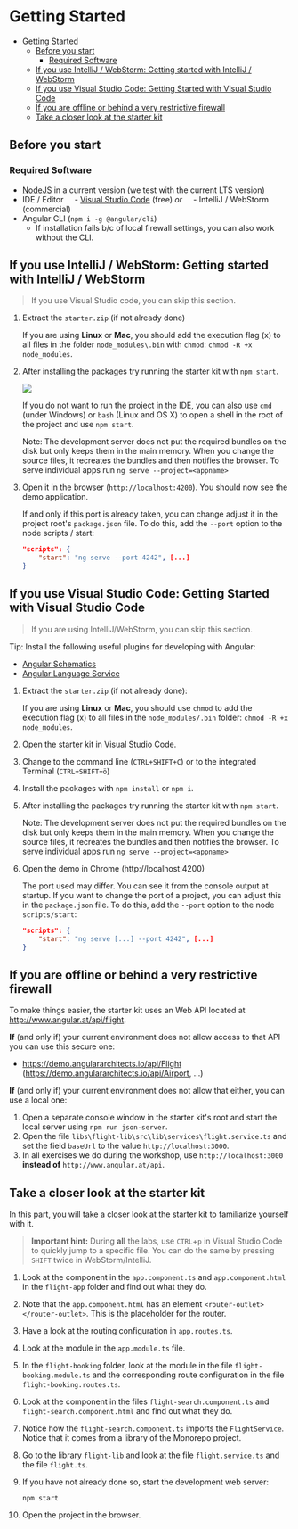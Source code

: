# Getting Started

- [Getting Started](#getting-started)
  - [Before you start](#before-you-start)
    - [Required Software](#required-software)
  - [If you use IntelliJ / WebStorm: Getting started with IntelliJ / WebStorm](#if-you-use-intellij--webstorm-getting-started-with-intellij--webstorm)
  - [If you use Visual Studio Code: Getting Started with Visual Studio Code](#if-you-use-visual-studio-code-getting-started-with-visual-studio-code)
  - [If you are offline or behind a very restrictive firewall](#if-you-are-offline-or-behind-a-very-restrictive-firewall)
  - [Take a closer look at the starter kit](#take-a-closer-look-at-the-starter-kit)

## Before you start

### Required Software

- [NodeJS](https://nodejs.org/en/) in a current version (we test with the current LTS version)
- IDE / Editor
      - [Visual Studio Code](https://code.visualstudio.com/) (free) _or_
      - IntelliJ / WebStorm (commercial)
- Angular CLI (`npm i -g @angular/cli`)
  - If installation fails b/c of local firewall settings, you can also work without the CLI.

## If you use IntelliJ / WebStorm: Getting started with IntelliJ / WebStorm

> If you use Visual Studio code, you can skip this section.

1. Extract the ``starter.zip`` (if not already done)

    If you are using **Linux** or **Mac**, you should add the execution flag (x) to all files in the folder `node_modules\.bin` with `chmod`: ``chmod -R +x  node_modules``.

2. After installing the packages try running the starter kit with `npm start`.

   ![](https://i.imgur.com/7YG65wz.png)

   If you do not want to run the project in the IDE, you can also use `cmd` (under Windows) or `bash` (Linux and OS X) to open a shell in the root of the project and use `npm start`.

   Note: The development server does not put the required bundles on the disk but only keeps them in the main memory. When you change the source files, it recreates the bundles and then notifies the browser.
   To serve individual apps run `ng serve --project=<appname>`

3. Open it in the browser (`http://localhost:4200`). You should now see the demo application.

   If and only if this port is already taken, you can change adjust it in the project root's `package.json` file. To do this, add the `--port` option to the node scripts / start:

   ```json
   "scripts": {
       "start": "ng serve --port 4242", [...]
   }
   ```

## If you use Visual Studio Code: Getting Started with Visual Studio Code

> If you are using IntelliJ/WebStorm, you can skip this section.

Tip: Install the following useful plugins for developing with Angular:

- [Angular Schematics](https://marketplace.visualstudio.com/items?itemName=cyrilletuzi.angular-schematics)
- [Angular Language Service](https://marketplace.visualstudio.com/items?itemName=Angular.ng-template)

1. Extract the ``starter.zip`` (if not already done):

    If you are using **Linux** or **Mac**, you should use `chmod` to add the execution flag (x) to all files in the `node_modules/.bin` folder: ``chmod -R +x  node_modules``.

2. Open the starter kit in Visual Studio Code.

3. Change to the command line (`CTRL+SHIFT+C`) or to the integrated Terminal (`CTRL+SHIFT+ö`)

4. Install the packages with `npm install` or `npm i`.

5. After installing the packages try running the starter kit with `npm start`.

   Note: The development server does not put the required bundles on the disk but only keeps them in the main memory. When you change the source files, it recreates the bundles and then notifies the browser.
   To serve individual apps run `ng serve --project=<appname>`

6. Open the demo in Chrome (http://localhost:4200)

   The port used may differ. You can see it from the console output at startup. If you want to change the port of a project, you can adjust this in the `package.json` file. To do this, add the `--port` option to the node `scripts/start`:

   ```json
   "scripts": {
       "start": "ng serve [...] --port 4242", [...]
   }
   ```

## If you are offline or behind a very restrictive firewall

To make things easier, the starter kit uses an Web API located at
http://www.angular.at/api/flight.

**If** (and only if) your current environment does not allow access to that API you can use this secure one:
* https://demo.angulararchitects.io/api/Flight (https://demo.angulararchitects.io/api/Airport, ...)

**If** (and only if) your current environment does not allow that either, you can use a local one:

1. Open a separate console window in the starter kit's root and start the local server using `npm run json-server`.
2. Open the file `libs\flight-lib\src\lib\services\flight.service.ts` and set the field `baseUrl` to the value `http://localhost:3000`.
3. In all exercises we do during the workshop, use `http://localhost:3000` **instead of** `http://www.angular.at/api`.

## Take a closer look at the starter kit

In this part, you will take a closer look at the starter kit to familiarize yourself with it.

> **Important hint:** During **all** the labs, use `CTRL`+`p` in Visual Studio Code to quickly jump to a specific file. You can do the same by pressing `SHIFT` twice in WebStorm/IntelliJ.

1. Look at the component in the `app.component.ts` and `app.component.html` in the `flight-app` folder and find out what they do.

2. Note that the `app.component.html` has an element `<router-outlet></router-outlet>`. This is the placeholder for the router.

3. Have a look at the routing configuration in `app.routes.ts`.

4. Look at the module in the `app.module.ts` file.

5. In the `flight-booking` folder, look at the module in the file `flight-booking.module.ts` and the corresponding route configuration in the file `flight-booking.routes.ts`.

6. Look at the component in the files `flight-search.component.ts` and `flight-search.component.html` and find out what they do.

7. Notice how the `flight-search.component.ts` imports the `FlightService`. Notice that it comes from a library of the Monorepo project.

8. Go to the library `flight-lib` and look at the file `flight.service.ts` and the file `flight.ts`.

9. If you have not already done so, start the development web server:

   ```
   npm start
   ```

10. Open the project in the browser.
